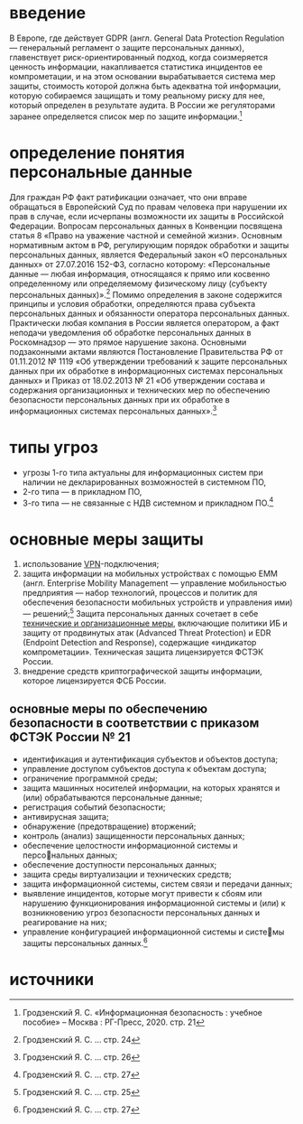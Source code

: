 # введение
В Европе, где действует GDPR (англ. General Data Protection Regulation — генеральный регламент о защите персональных данных),  главенствует риск-ориентированный подход, когда соизмеряется ценность информации, накапливается статистика инцидентов ее компрометации, и на этом основании вырабатывается система мер защиты, стоимость которой должна быть адекватна той информации, которую собираемся защищать и тому реальному риску для нее, который определен в результате аудита. В России же регуляторами заранее определяется список мер по защите информации.[^1]
# определение понятия персональные данные
Для граждан РФ факт ратификации означает, что они вправе обращаться в Европейский Суд по правам человека при нарушении их прав в случае, если исчерпаны возможности их защиты в Российской Федерации. Вопросам персональных данных в Конвенции посвящена статья 8 «Право на уважение частной и семейной жизни». Основным нормативным актом в РФ, регулирующим порядок обработки и защиты персональных данных, является Федеральный закон «О персональных данных» от 27.07.2016 152-ФЗ, согласно которому: «Персональные данные — любая информация, относящаяся к прямо или косвенно определенному или определяемому физическому лицу (субъекту персональных данных)».[^2] 
Помимо определения в законе содержится принципы и условия обработки, определяются права субъекта персональных данных и обязанности оператора персональных данных. Практически любая компания в России является оператором, а факт неподачи уведомления об обработке персональных данных в Роскомнадзор — это прямое нарушение закона. Основными подзаконными актами являются Постановление Правительства РФ от 01.11.2012 № 1119 «Об утверждении требований к защите персональных данных при их обработке в информационных системах персональных данных» и Приказ от 18.02.2013 № 21 «Об утверждении состава и содержания организационных и технических мер по обеспечению безопасности персональных данных при их обработке в информационных системах персональных данных».[^3] 
# типы угроз
- угрозы 1-го типа актуальны для информационных систем при наличии не декларированных возможностей в системном ПО,
- 2-го типа — в прикладном ПО,
- 3-го типа — не связанные с НДВ системном и прикладном ПО.[^4] 
# основные меры защиты
1. использование [VPN](vpn.md)-подключения;
2. защита информации на мобильных устройствах с помощью EMM (англ. Enterprise Mobility Management — управление мобильностью предприятия — набор технологий, процессов и политик для обеспечения безопасности мобильных устройств и управления ими) — решений;[^5]
Защита персональных данных сочетает в себе [технические и организационные меры](sec-actions.md), включающие политики ИБ и защиту от продвинутых атак (Advanced Threat Protection) и EDR (Endpoint Detection and Response), содержащие «индикатор компрометации». Техническая защита лицензируется ФСТЭК России. 
3. внедрение средств криптографической защиты информации, которое лицензируется ФСБ России. 
## основные меры по обеспечению безопасности в соответствии с приказом ФСТЭК России № 21
- идентификация и аутентификация субъектов и объектов доступа;
- управление доступом субъектов доступа к объектам доступа;
- ограничение программной среды;
- защита машинных носителей информации, на которых хранятся и (или) обрабатываются персональные данные;
- регистрация событий безопасности;
- антивирусная защита;
- обнаружение (предотвращение) вторжений;
- контроль (анализ) защищенности персональных данных;
- обеспечение целостности информационной системы и персональных данных;
- обеспечение доступности персональных данных;
- защита среды виртуализации и технических средств;
- защита информационной системы, систем связи и передачи данных;
- выявление инцидентов, которые могут привести к сбоям или нарушению функционирования информационной системы и (или) к возникновению угроз безопасности персональных данных и реагирование на них;
- управление конфигурацией информационной системы и системы защиты персональных данных.[^4]
# источники
[^1]: Гродзенский Я. С. «Информационная безопасность : учебное пособие» – Москва : РГ-Пресс, 2020. стр. 21
[^2]: Гродзенский Я. С. … стр. 24
[^3]: Гродзенский Я. С. … стр. 26
[^4]: Гродзенский Я. С. … стр. 27
[^5]: Гродзенский Я. С. … стр. 25
